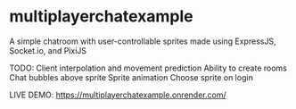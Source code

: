 # multiplayerchatexample
A simple chatroom with user-controllable sprites made using ExpressJS, Socket.io, and PixiJS

TODO:
Client interpolation and movement prediction
Ability to create rooms
Chat bubbles above sprite
Sprite animation
Choose sprite on login


LIVE DEMO: https://multiplayerchatexample.onrender.com/

